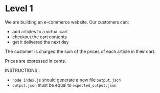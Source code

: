 # Level 1

We are building an e-commerce website. Our customers can:

-   add articles to a virtual cart
-   checkout the cart contents
-   get it delivered the next day

The customer is charged the sum of the prices of each article in their cart.

Prices are expressed in cents.

INSTRUCTIONS :

-   `node index.js` should generate a new file `output.json`
-   `output.json` must be equal to `expected_output.json`
